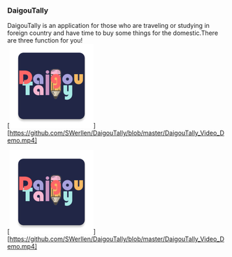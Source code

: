 ### DaigouTally
 DaigouTally is an application for those who are traveling or studying in foreign country and have time to buy some things for the domestic.There are three function for you!  
[![](https://github.com/SWerllen/DaigouTally/blob/master/app/src/main/res/mipmap-xxxhdpi/ic_launcher.png "Click Here to See Demo")][https://github.com/SWerllen/DaigouTally/blob/master/DaigouTally_Video_Demo.mp4]


[![](https://github.com/SWerllen/DaigouTally/blob/master/app/src/main/res/mipmap-xxxhdpi/ic_launcher.png  "我的知乎，欢迎关注")][https://github.com/SWerllen/DaigouTally/blob/master/DaigouTally_Video_Demo.mp4]
